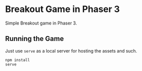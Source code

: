 # Breakout Game in Phaser 3

Simple Breakout game in Phaser 3.

## Running the Game

Just use `serve` as a local server for hosting the assets and such.

```shell
npm install
serve
```